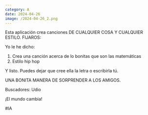 ```yaml
--- 
category: A 
date: 2024-04-26 
image: /2024-04-26_2.png 
--- 
```


Esta aplicación crea canciones DE CUALQUIER COSA Y CUALQUIER ESTILO. FIJAROS:

Yo le he dicho:

1) Crea una canción acerca de lo bonitas que son las matemáticas
2) Estilo hip hop

Y listo. Puedes dejar que cree ella la letra o escribirla tú.

UNA BONITA MANERA DE SORPRENDER A LOS AMIGOS.

Buscadores: Udio

¡El mundo cambia!

#IA